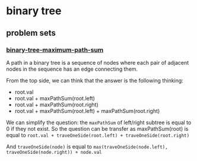 # binary tree

## problem sets

### [binary-tree-maximum-path-sum](https://leetcode-cn.com/problems/binary-tree-maximum-path-sum/)

A path in a binary tree is a sequence of nodes where each pair of adjacent nodes in the sequence has an edge connecting them.

From the top side, we can think that the answer is the following thinking:

- root.val
- root.val + maxPathSum(root.left)
- root.val + maxPathSum(root.right)
- root.val + maxPathSum(root.left) + maxPathSum(root.right)

We can simplify the question: the `maxPathSum` of left/right subtree is equal to 0 if they not exist. So the question can be transfer as maxPathSum(root) is equal to `root.val + traveOneSide(root.left) + traveOneSide(root.right)`

And `traveOneSide(node)` is equal to `max(traveOneSide(node.left), traveOneSide(node.right)) + node.val`
